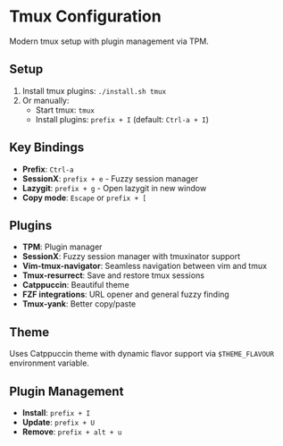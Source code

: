 # Tmux Configuration

Modern tmux setup with plugin management via TPM.

## Setup

1. Install tmux plugins: `./install.sh tmux`
2. Or manually:
   - Start tmux: `tmux`
   - Install plugins: `prefix + I` (default: `Ctrl-a + I`)

## Key Bindings

- **Prefix**: `Ctrl-a`
- **SessionX**: `prefix + e` - Fuzzy session manager
- **Lazygit**: `prefix + g` - Open lazygit in new window
- **Copy mode**: `Escape` or `prefix + [`

## Plugins

- **TPM**: Plugin manager
- **SessionX**: Fuzzy session manager with tmuxinator support
- **Vim-tmux-navigator**: Seamless navigation between vim and tmux
- **Tmux-resurrect**: Save and restore tmux sessions
- **Catppuccin**: Beautiful theme
- **FZF integrations**: URL opener and general fuzzy finding
- **Tmux-yank**: Better copy/paste

## Theme

Uses Catppuccin theme with dynamic flavor support via `$THEME_FLAVOUR` environment variable.

## Plugin Management

- **Install**: `prefix + I`
- **Update**: `prefix + U`
- **Remove**: `prefix + alt + u`